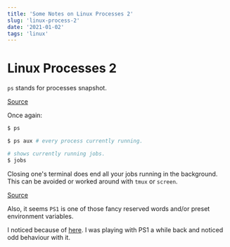 ```yaml
---
title: 'Some Notes on Linux Processes 2'
slug: 'linux-process-2'
date: '2021-01-02'
tags: 'linux'
---
```


# Linux Processes 2

`ps` stands for processes snapshot.

[Source](https://btholt.github.io/complete-intro-to-linux-and-the-cli/processes)

Once again: 

```bash
$ ps

$ ps aux # every process currently running.

# shows currently running jobs.
$ jobs
```

Closing one's terminal does end all your jobs running in the background.  This can be avoided or worked around with `tmux` or `screen`.

[Source](https://btholt.github.io/complete-intro-to-linux-and-the-cli/processes#foreground-and-background)


Also, it seems `PS1` is one of those fancy reserved words and/or preset environment variables.

I noticed because of [here](https://btholt.github.io/complete-intro-to-linux-and-the-cli/customize-your-shell#prompts).  I was playing with PS1 a while back and noticed odd behaviour with it.